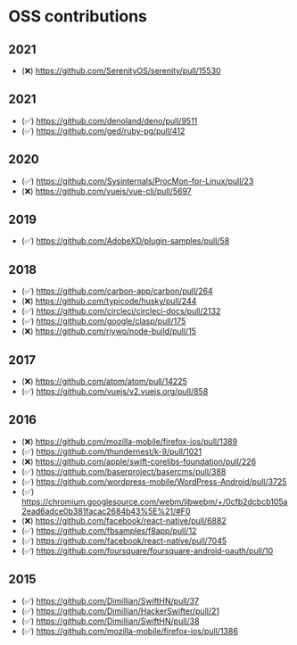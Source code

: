 # OSS contributions


## 2021

- (❌) https://github.com/SerenityOS/serenity/pull/15530

## 2021

- (✅) https://github.com/denoland/deno/pull/9511
- (✅) https://github.com/ged/ruby-pg/pull/412


## 2020

- (✅) https://github.com/Sysinternals/ProcMon-for-Linux/pull/23
- (❌) https://github.com/vuejs/vue-cli/pull/5697


## 2019

- (✅) https://github.com/AdobeXD/plugin-samples/pull/58

## 2018

- (✅) https://github.com/carbon-app/carbon/pull/264
- (❌) https://github.com/typicode/husky/pull/244
- (✅) https://github.com/circleci/circleci-docs/pull/2132
- (✅) https://github.com/google/clasp/pull/175
- (❌) https://github.com/riywo/node-build/pull/15

## 2017

- (❌) https://github.com/atom/atom/pull/14225
- (✅) https://github.com/vuejs/v2.vuejs.org/pull/858


## 2016

- (❌) https://github.com/mozilla-mobile/firefox-ios/pull/1389
- (✅) https://github.com/thundernest/k-9/pull/1021
- (❌) https://github.com/apple/swift-corelibs-foundation/pull/226
- (✅) https://github.com/baserproject/basercms/pull/388
- (✅) https://github.com/wordpress-mobile/WordPress-Android/pull/3725
- (✅) https://chromium.googlesource.com/webm/libwebm/+/0cfb2dcbcb105a2ead6adce0b381facac2684b43%5E%21/#F0
- (❌) https://github.com/facebook/react-native/pull/6882
- (✅) https://github.com/fbsamples/f8app/pull/12
- (✅) https://github.com/facebook/react-native/pull/7045
- (✅) https://github.com/foursquare/foursquare-android-oauth/pull/10

## 2015

- (✅) https://github.com/Dimillian/SwiftHN/pull/37
- (✅) https://github.com/Dimillian/HackerSwifter/pull/21
- (✅) https://github.com/Dimillian/SwiftHN/pull/38
- (✅) https://github.com/mozilla-mobile/firefox-ios/pull/1386

